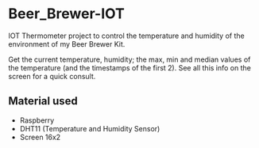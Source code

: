 # Beer_Brewer-IOT

IOT Thermometer project to control the temperature and humidity of the environment of my Beer Brewer Kit.

Get the current temperature, humidity; the max, min and median values of the temperature (and the timestamps of the first 2).
See all this info on the screen for a quick consult.

## Material used

- Raspberry
- DHT11 (Temperature and Humidity Sensor)
- Screen 16x2
